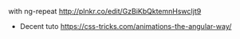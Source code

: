 with ng-repeat
http://plnkr.co/edit/GzBiKbQktemnHswcIjt9

* Decent tuto 
https://css-tricks.com/animations-the-angular-way/